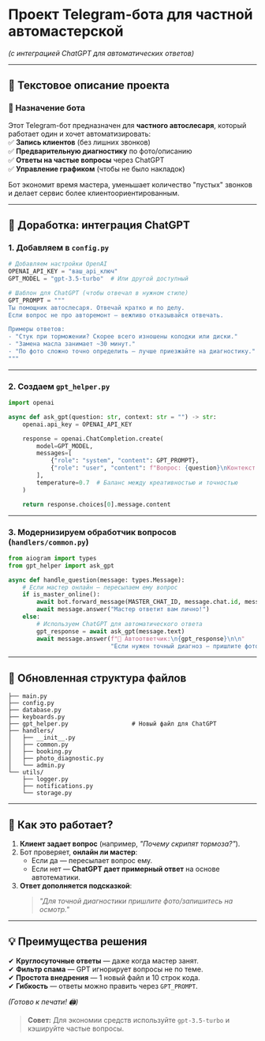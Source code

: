 # **Проект Telegram-бота для частной автомастерской**  
*(с интеграцией ChatGPT для автоматических ответов)*  

---

## **📝 Текстовое описание проекта**  

### **🔧 Назначение бота**  
Этот Telegram-бот предназначен для **частного автослесаря**, который работает один и хочет автоматизировать:  
✅ **Запись клиентов** (без лишних звонков)  
✅ **Предварительную диагностику** по фото/описанию  
✅ **Ответы на частые вопросы** через ChatGPT  
✅ **Управление графиком** (чтобы не было накладок)  

Бот экономит время мастера, уменьшает количество "пустых" звонков и делает сервис более клиентоориентированным.  

---

## **🚀 Доработка: интеграция ChatGPT**  

### **1. Добавляем в `config.py`**  
```python
# Добавляем настройки OpenAI  
OPENAI_API_KEY = "ваш_api_ключ"  
GPT_MODEL = "gpt-3.5-turbo"  # Или другой доступный  

# Шаблон для ChatGPT (чтобы отвечал в нужном стиле)  
GPT_PROMPT = """  
Ты помощник автослесаря. Отвечай кратко и по делу.  
Если вопрос не про авторемонт — вежливо отказывайся отвечать.  

Примеры ответов:  
- "Стук при торможении? Скорее всего изношены колодки или диски."  
- "Замена масла занимает ~30 минут."  
- "По фото сложно точно определить — лучше приезжайте на диагностику."  
"""
```  

---

### **2. Создаем `gpt_helper.py`**  
```python
import openai  

async def ask_gpt(question: str, context: str = "") -> str:  
    openai.api_key = OPENAI_API_KEY  

    response = openai.ChatCompletion.create(  
        model=GPT_MODEL,  
        messages=[  
            {"role": "system", "content": GPT_PROMPT},  
            {"role": "user", "content": f"Вопрос: {question}\nКонтекст: {context}"}  
        ],  
        temperature=0.7  # Баланс между креативностью и точностью  
    )  

    return response.choices[0].message.content  
```  

---

### **3. Модернизируем обработчик вопросов (`handlers/common.py`)**  
```python
from aiogram import types  
from gpt_helper import ask_gpt  

async def handle_question(message: types.Message):  
    # Если мастер онлайн — пересылаем ему вопрос  
    if is_master_online():  
        await bot.forward_message(MASTER_CHAT_ID, message.chat.id, message.message_id)  
        await message.answer("Мастер ответит вам лично!")  
    else:  
        # Используем ChatGPT для автоматического ответа  
        gpt_response = await ask_gpt(message.text)  
        await message.answer(f"🔧 Автоответчик:\n{gpt_response}\n\n"  
                             "Если нужен точный диагноз — пришлите фото.")  
```  

---

## **📂 Обновленная структура файлов**  
```
├── main.py  
├── config.py  
├── database.py  
├── keyboards.py  
├── gpt_helper.py                  # Новый файл для ChatGPT  
├── handlers/  
│   ├── __init__.py  
│   ├── common.py  
│   ├── booking.py  
│   ├── photo_diagnostic.py  
│   └── admin.py  
└── utils/  
    ├── logger.py  
    ├── notifications.py  
    └── storage.py  
```  

---

## **📌 Как это работает?**  
1. **Клиент задает вопрос** (например, *"Почему скрипят тормоза?"*).  
2. Бот проверяет, **онлайн ли мастер**:  
   - Если да — пересылает вопрос ему.  
   - Если нет — **ChatGPT дает примерный ответ** на основе автотематики.  
3. **Ответ дополняется подсказкой**:  
   > *"Для точной диагностики пришлите фото/запишитесь на осмотр."*  

---

## **💡 Преимущества решения**  
✔ **Круглосуточные ответы** — даже когда мастер занят.  
✔ **Фильтр спама** — GPT игнорирует вопросы не по теме.  
✔ **Простота внедрения** — 1 новый файл и 10 строк кода.  
✔ **Гибкость** — ответы можно править через `GPT_PROMPT`.  

*(Готово к печати! 🖨️)*  

> **Совет:** Для экономии средств используйте `gpt-3.5-turbo` и кэшируйте частые вопросы.